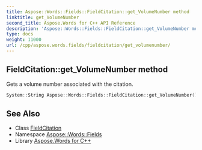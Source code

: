 ```yaml
---
title: Aspose::Words::Fields::FieldCitation::get_VolumeNumber method
linktitle: get_VolumeNumber
second_title: Aspose.Words for C++ API Reference
description: 'Aspose::Words::Fields::FieldCitation::get_VolumeNumber method. Gets a volume number associated with the citation in C++.'
type: docs
weight: 11000
url: /cpp/aspose.words.fields/fieldcitation/get_volumenumber/
---
```

## FieldCitation::get_VolumeNumber method


Gets a volume number associated with the citation.

```cpp
System::String Aspose::Words::Fields::FieldCitation::get_VolumeNumber()
```

## See Also

* Class [FieldCitation](../)
* Namespace [Aspose::Words::Fields](../../)
* Library [Aspose.Words for C++](../../../)
